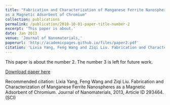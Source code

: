```yaml
---
title: "Fabrication and Characterization of Manganese Ferrite Nanospheres
as a Magnetic Adsorbent of Chromium"
collection: publications
permalink: /publication/2010-10-01-paper-title-number-2
excerpt: 'This paper is about.'
date: Jan 2013
venue: 'Journal of Nanomaterials,'
paperurl: 'http://academicpages.github.io/files/paper2.pdf'
citation: 'Lixia Yang, Feng Wang and Ziqi Liu. Fabrication and Characterization of Manganese Ferrite Nanospheres as a Magnetic Adsorbent of Chromium. Journal of Nanomaterials, 2013, Article ID 293464. (SCI)'
---
```

This paper is about the number 2. The number 3 is left for future work.

[Download paper here](https://dl.acm.org/doi/10.1155/2013/293464)

Recommended citation: Lixia Yang, Feng Wang and Ziqi Liu. Fabrication and Characterization of Manganese Ferrite Nanospheres
as a Magnetic Adsorbent of Chromium. Journal of Nanomaterials, 2013, Article ID 293464. (SCI)
